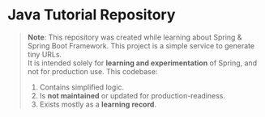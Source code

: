 # Java Tutorial Repository

> **Note**: This repository was created while learning about Spring & Spring Boot Framework.
> This project is a simple service to generate tiny URLs.  
> It is intended solely for **learning and experimentation** of Spring, and not for production use.
> This codebase:
> 1. Contains simplified logic.
> 2. Is **not maintained** or updated for production-readiness.  
> 3. Exists mostly as a **learning record**.
